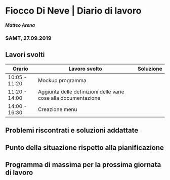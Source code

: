# Fiocco Di Neve | Diario di lavoro
##### Matteo Arena
### SAMT, 27.09.2019

## Lavori svolti


|Orario        |Lavoro svolto                               |Soluzione|
|--------------|--------------------------------------------|---------|
|10:05 - 11:20| Mockup programma||
|11:20 - 14:00| Aggiunta delle definizioni delle varie cose alla documentazione||
|14:00 - 16:30| Creazione menu||


## Problemi riscontrati e soluzioni addattate

## Punto della situazione rispetto alla pianificazione

## Programma di massima per la prossima giornata di lavoro